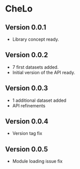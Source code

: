 # CheLo

## Version 0.0.1
- Library concept ready.

## Version 0.0.2
- 7 first datasets added.
- Initial version of the API ready.
  
## Version 0.0.3
- 1 additional dataset added
- API refinements 

## Version 0.0.4
- Version tag fix 

## Version 0.0.5
- Module loading issue fix



